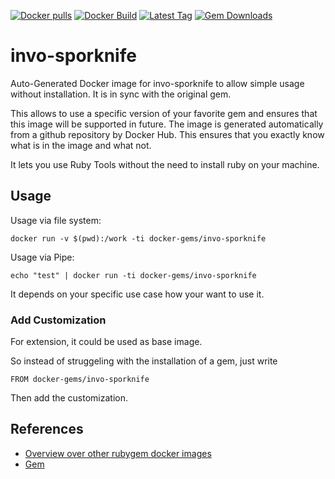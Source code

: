 [![Docker pulls](https://img.shields.io/docker/pulls/rubygem/invo-sporknife.svg)](https://hub.docker.com/r/rubygem/invo-sporknife/)
[![Docker Build](https://img.shields.io/docker/automated/rubygem/invo-sporknife.svg)](https://hub.docker.com/r/rubygem/invo-sporknife/)
[![Latest Tag](https://img.shields.io/github/tag/docker-rubygem/invo-sporknife.svg)](https://hub.docker.com/r/rubygem/invo-sporknife/)
[![Gem Downloads](https://img.shields.io/gem/dt/invo-sporknife.svg)](https://rubygems.org/gems/invo-sporknife/)
# invo-sporknife

Auto-Generated Docker image for invo-sporknife to allow simple usage without installation.
It is in sync with the original gem.

This allows to use a specific version of your favorite gem and ensures that this image will be supported in future.
The image is generated automatically from a github repository by Docker Hub.
This ensures that you exactly know what is in the image and what not.

It lets you use Ruby Tools without the need to install ruby on your machine.

## Usage

Usage via file system:

`docker run -v $(pwd):/work -ti docker-gems/invo-sporknife`

Usage via Pipe:

`echo "test" | docker run -ti docker-gems/invo-sporknife`

It depends on your specific use case how your want to use it.

### Add Customization

For extension, it could be used as base image.

So instead of struggeling with the installation of a gem, just write

`FROM docker-gems/invo-sporknife`

Then add the customization.

## References

 - [Overview over other rubygem docker images](https://github.com/thinkbot/docker-rubygem)
 - [Gem](https://rubygems.org/gems/invo-sporknife/)
